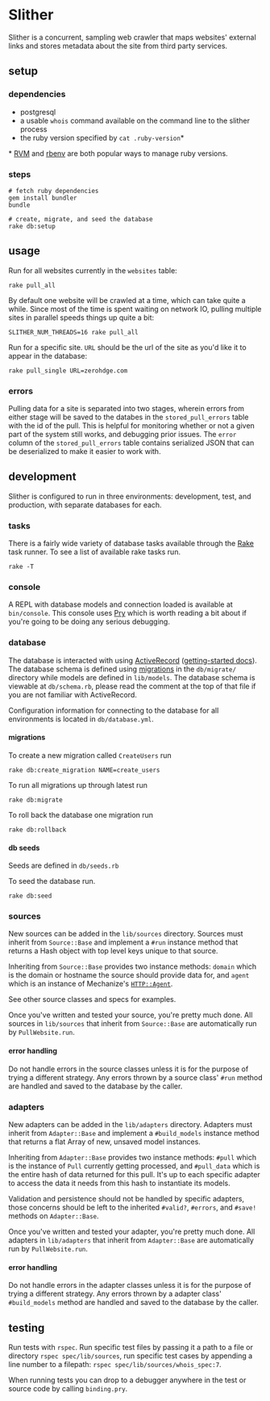 # Slither

Slither is a concurrent, sampling web crawler that maps websites'
external links and stores metadata about the site from third party
services.

## setup

### dependencies

* postgresql
* a usable `whois` command available on the command line to the
  slither process
* the ruby version specified by `cat .ruby-version`*

\* [RVM](https://rvm.io/) and [rbenv](https://github.com/rbenv/rbenv)
are both popular ways to manage ruby versions.

### steps

```shell
# fetch ruby dependencies
gem install bundler
bundle

# create, migrate, and seed the database
rake db:setup
```

## usage

Run for all websites currently in the `websites` table:

`rake pull_all`

By default one website will be crawled at a time, which can take quite
a while. Since most of the time is spent waiting on network IO,
pulling multiple sites in parallel speeds things up quite a bit:

`SLITHER_NUM_THREADS=16 rake pull_all`

Run for a specific site. `URL` should be the url of the site as you'd
like it to appear in the database:

`rake pull_single URL=zerohdge.com`


### errors

Pulling data for a site is separated into two stages, wherein errors
from either stage will be saved to the databes in the
`stored_pull_errors` table with the id of the pull. This is helpful
for monitoring whether or not a given part of the system still works,
and debugging prior issues. The `error` column of the
`stored_pull_errors` table contains serialized JSON that can be
deserialized to make it easier to work with.

## development

Slither is configured to run in three environments: development, test,
and production, with separate databases for each.

### tasks

There is a fairly wide variety of database tasks available through the
[Rake](https://github.com/ruby/rake) task runner. To see a list of
available rake tasks run.

```shell
rake -T
```

### console

A REPL with database models and connection loaded is available at
`bin/console`. This console uses [Pry](https://github.com/pry/pry)
which is worth reading a bit about if you're going to be doing any
serious debugging.

### database

The database is interacted with using
[ActiveRecord](https://github.com/rails/rails/tree/master/activerecord)
([getting-started docs](http://guides.rubyonrails.org/active_record_basics.html)). The
database schema is defined using
[migrations](http://guides.rubyonrails.org/active_record_migrations.html)
in the `db/migrate/` directory while models are defined in
`lib/models`. The database schema is viewable at `db/schema.rb`,
please read the comment at the top of that file if you are not
familiar with ActiveRecord.

Configuration information for connecting to the database for all
environments is located in `db/database.yml`.

#### migrations

To create a new migration called `CreateUsers` run

```shell
rake db:create_migration NAME=create_users
```

To run all migrations up through latest run

```shell
rake db:migrate
```

To roll back the database one migration run

```shell
rake db:rollback
```

#### db seeds

Seeds are defined in `db/seeds.rb`

To seed the database run.

```shell
rake db:seed
```

### sources

New sources can be added in the `lib/sources` directory. Sources
must inherit from `Source::Base` and implement a `#run` instance
method that returns a Hash object with top level keys unique to
that source.

Inheriting from `Source::Base` provides two instance methods:
`domain` which is the domain or hostname the source should provide
data for, and `agent` which is an instance of Mechanize's
[`HTTP::Agent`](http://mechanize.rubyforge.org/HTTP/Agent.html).

See other source classes and specs for examples.

Once you've written and tested your source, you're pretty much done.
All sources in `lib/sources` that inherit from `Source::Base` are
automatically run by `PullWebsite.run`.

#### error handling

Do not handle errors in the source classes unless it is for the
purpose of trying a different strategy. Any errors thrown by a
source class' `#run` method are handled and saved to the database
by the caller.

### adapters

New adapters can be added in the `lib/adapters` directory. Adapters
must inherit from `Adapter::Base` and implement a `#build_models`
instance method that returns a flat Array of new, unsaved model
instances.

Inheriting from `Adapter::Base` provides two instance methods: `#pull`
which is the instance of `Pull` currently getting processed, and
`#pull_data` which is the entire hash of data returned for this
pull. It's up to each specific adapter to access the data it needs
from this hash to instantiate its models.

Validation and persistence should not be handled by specific
adapters, those concerns should be left to the inherited
`#valid?`, `#errors`, and `#save!` methods on `Adapter::Base`.

Once you've written and tested your adapter, you're pretty much done.
All adapters in `lib/adapters` that inherit from `Adapter::Base` are
automatically run by `PullWebsite.run`.

#### error handling

Do not handle errors in the adapter classes unless it is for the
purpose of trying a different strategy. Any errors thrown by a adapter
class' `#build_models` method are handled and saved to the database by
the caller.

## testing

Run tests with `rspec`. Run specific test files by passing it a path
to a file or directory `rspec spec/lib/sources`, run specific test
cases by appending a line number to a filepath:
`rspec spec/lib/sources/whois_spec:7`.

When running tests you can drop to a debugger anywhere in the test
or source code by calling `binding.pry`.
